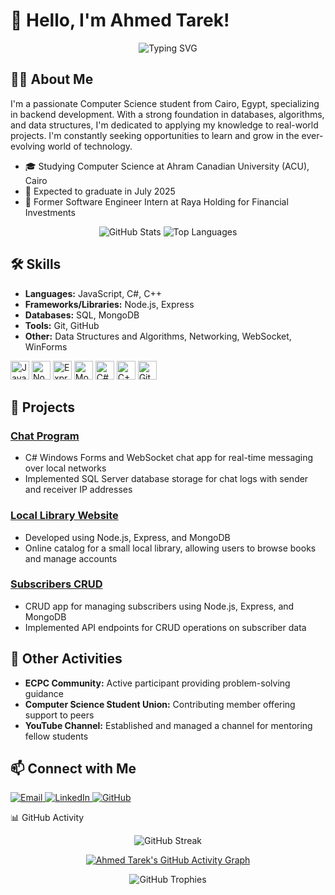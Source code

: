 # 👋 Hello, I'm Ahmed Tarek!

<p align="center">
  <img src="https://readme-typing-svg.demolab.com/?lines=Computer+Science+Student;Backend+Developer;Continuous+Learner" alt="Typing SVG" />
</p>

## 👨‍💻 About Me

I'm a passionate Computer Science student from Cairo, Egypt, specializing in backend development. With a strong foundation in databases, algorithms, and data structures, I'm dedicated to applying my knowledge to real-world projects. I'm constantly seeking opportunities to learn and grow in the ever-evolving world of technology.

- 🎓 Studying Computer Science at Ahram Canadian University (ACU), Cairo
- 🚀 Expected to graduate in July 2025
- 💼 Former Software Engineer Intern at Raya Holding for Financial Investments

<div align="center">
  <img src="https://github-readme-stats.vercel.app/api?username=Mido191020&show_icons=true&theme=dracula" alt="GitHub Stats" />
  <img src="https://github-readme-stats.vercel.app/api/top-langs/?username=Mido191020&layout=compact&theme=dracula" alt="Top Languages" />
</div>

## 🛠 Skills

- **Languages:** JavaScript, C#, C++
- **Frameworks/Libraries:** Node.js, Express
- **Databases:** SQL, MongoDB
- **Tools:** Git, GitHub
- **Other:** Data Structures and Algorithms, Networking, WebSocket, WinForms

<p align="left">
  <img src="https://cdn.jsdelivr.net/gh/devicons/devicon/icons/javascript/javascript-original.svg" height="30" alt="JavaScript" />
  <img src="https://cdn.jsdelivr.net/gh/devicons/devicon/icons/nodejs/nodejs-original.svg" height="30" alt="Node.js" />
  <img src="https://cdn.jsdelivr.net/gh/devicons/devicon/icons/express/express-original.svg" height="30" alt="Express" />
  <img src="https://cdn.jsdelivr.net/gh/devicons/devicon/icons/mongodb/mongodb-original.svg" height="30" alt="MongoDB" />
  <img src="https://cdn.jsdelivr.net/gh/devicons/devicon/icons/csharp/csharp-original.svg" height="30" alt="C#" />
  <img src="https://cdn.jsdelivr.net/gh/devicons/devicon/icons/cplusplus/cplusplus-original.svg" height="30" alt="C++" />
  <img src="https://cdn.jsdelivr.net/gh/devicons/devicon/icons/git/git-original.svg" height="30" alt="Git" />
</p>

## 🚀 Projects

### [Chat Program](https://github.com/Mido191020/Chat_Program)
- C# Windows Forms and WebSocket chat app for real-time messaging over local networks
- Implemented SQL Server database storage for chat logs with sender and receiver IP addresses

### [Local Library Website](https://github.com/Mido191020/Local-Library-website)
- Developed using Node.js, Express, and MongoDB
- Online catalog for a small local library, allowing users to browse books and manage accounts

### [Subscribers CRUD](https://github.com/Mido191020/subscribers-CRUD)
- CRUD app for managing subscribers using Node.js, Express, and MongoDB
- Implemented API endpoints for CRUD operations on subscriber data

## 🌟 Other Activities

- **ECPC Community:** Active participant providing problem-solving guidance
- **Computer Science Student Union:** Contributing member offering support to peers
- **YouTube Channel:** Established and managed a channel for mentoring fellow students

## 📫 Connect with Me

<p align="left">
  <a href="mailto:midotark@icloud.com">
    <img alt="Email" src="https://img.shields.io/badge/Email-D14836?style=for-the-badge&logo=gmail&logoColor=white" />
  </a>
  <a href="https://www.linkedin.com/in/ahmed-tarek-a3063019b">
    <img alt="LinkedIn" src="https://img.shields.io/badge/LinkedIn-0077B5?style=for-the-badge&logo=linkedin&logoColor=white" />
  </a>
  <a href="https://github.com/Mido191020">
    <img alt="GitHub" src="https://img.shields.io/badge/GitHub-100000?style=for-the-badge&logo=github&logoColor=white" />
  </a>
</p>
📊 GitHub Activity
<p align="center">
  <img src="https://github-readme-streak-stats.herokuapp.com/?user=Mido191020&theme=dark" alt="GitHub Streak" />
</p>
<p align="center">
  <a href="https://github.com/Mido191020">
    <img src="https://github-readme-activity-graph.vercel.app/graph?username=Mido191020&bg_color=1F222E&color=F8D866&line=F85D7F&point=FFFFFF&hide_border=true" alt="Ahmed Tarek's GitHub Activity Graph" />
  </a>
</p>
<p align="center">
  <img src="https://github-profile-trophy.vercel.app/?username=Mido191020&theme=darkhub&no-frame=true&row=1&column=7" alt="GitHub Trophies" />
</p>
